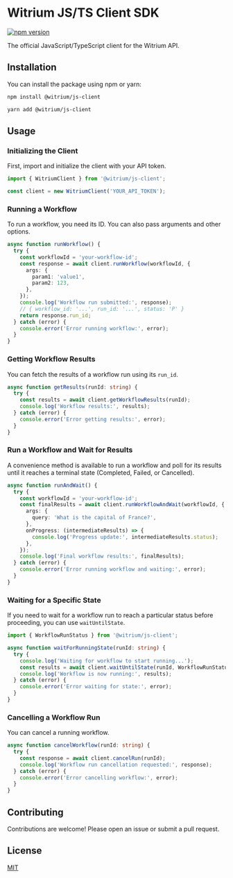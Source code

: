 # Witrium JS/TS Client SDK

[![npm version](https://badge.fury.io/js/%40witrium%2Fjs-client.svg)](https://badge.fury.io/js/%40witrium%2Fjs-client)

The official JavaScript/TypeScript client for the Witrium API.

## Installation

You can install the package using npm or yarn:

```bash
npm install @witrium/js-client
```

```bash
yarn add @witrium/js-client
```

## Usage

### Initializing the Client

First, import and initialize the client with your API token.

```typescript
import { WitriumClient } from '@witrium/js-client';

const client = new WitriumClient('YOUR_API_TOKEN');
```

### Running a Workflow

To run a workflow, you need its ID. You can also pass arguments and other options.

```typescript
async function runWorkflow() {
  try {
    const workflowId = 'your-workflow-id';
    const response = await client.runWorkflow(workflowId, {
      args: {
        param1: 'value1',
        param2: 123,
      },
    });
    console.log('Workflow run submitted:', response);
    // { workflow_id: '...', run_id: '...', status: 'P' }
    return response.run_id;
  } catch (error) {
    console.error('Error running workflow:', error);
  }
}
```

### Getting Workflow Results

You can fetch the results of a workflow run using its `run_id`.

```typescript
async function getResults(runId: string) {
  try {
    const results = await client.getWorkflowResults(runId);
    console.log('Workflow results:', results);
  } catch (error) {
    console.error('Error getting results:', error);
  }
}
```

### Run a Workflow and Wait for Results

A convenience method is available to run a workflow and poll for its results until it reaches a terminal state (Completed, Failed, or Cancelled).

```typescript
async function runAndWait() {
  try {
    const workflowId = 'your-workflow-id';
    const finalResults = await client.runWorkflowAndWait(workflowId, {
      args: {
        query: 'What is the capital of France?',
      },
      onProgress: (intermediateResults) => {
        console.log('Progress update:', intermediateResults.status);
      },
    });
    console.log('Final workflow results:', finalResults);
  } catch (error) {
    console.error('Error running workflow and waiting:', error);
  }
}
```

### Waiting for a Specific State

If you need to wait for a workflow run to reach a particular status before proceeding, you can use `waitUntilState`.

```typescript
import { WorkflowRunStatus } from '@witrium/js-client';

async function waitForRunningState(runId: string) {
  try {
    console.log('Waiting for workflow to start running...');
    const results = await client.waitUntilState(runId, WorkflowRunStatus.RUNNING);
    console.log('Workflow is now running:', results);
  } catch (error) {
    console.error('Error waiting for state:', error);
  }
}
```

### Cancelling a Workflow Run

You can cancel a running workflow.

```typescript
async function cancelWorkflow(runId: string) {
  try {
    const response = await client.cancelRun(runId);
    console.log('Workflow run cancellation requested:', response);
  } catch (error) {
    console.error('Error cancelling workflow:', error);
  }
}
```

## Contributing

Contributions are welcome! Please open an issue or submit a pull request.

## License

[MIT](LICENSE)